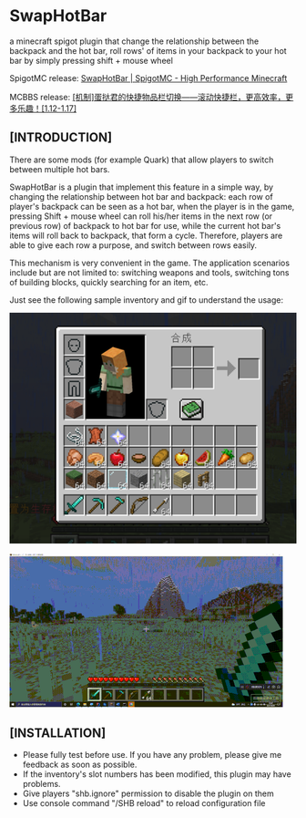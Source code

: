 # SwapHotBar
a minecraft spigot plugin that change the relationship between the backpack and the hot bar, roll rows' of items in your backpack to your hot bar by simply pressing shift + mouse wheel

SpigotMC release: [SwapHotBar | SpigotMC - High Performance Minecraft](https://www.spigotmc.org/resources/swaphotbar.94333/)

MCBBS release: [\[机制\]蛋挞君的快捷物品栏切换——滚动快捷栏，更高效率，更多乐趣！[1.12-1.17]](https://www.mcbbs.net/thread-1215585-1-1.html)

## [INTRODUCTION]

There are some mods (for example Quark) that allow players to switch between multiple hot bars.

SwapHotBar is a plugin that implement this feature in a simple way, by changing the relationship between hot bar and backpack: each row of player's backpack can be seen as a hot bar, when the player is in the game, pressing Shift + mouse wheel can roll his/her items in the next row (or previous row) of backpack to hot bar for use, while the current hot bar's items will roll back to backpack, that form a cycle. Therefore, players are able to give each row a purpose, and switch between rows easily.

This mechanism is very convenient in the game. The application scenarios include but are not limited to: switching weapons and tools, switching tons of building blocks, quickly searching for an item, etc.

Just see the following sample inventory and gif to understand the usage:

![IMG](/screenshots/screenshot0.png)



![IMG](./screenshots/exampleusage.gif)

## [INSTALLATION]

- Please fully test before use. If you have any problem, please give me feedback as soon as possible.
- If the inventory's slot numbers has been modified, this plugin may have problems.
- Give players "shb.ignore" permission to disable the plugin on them
- Use console command "/SHB reload" to reload configuration file

